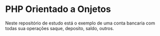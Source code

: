 # PHP Orientado a Onjetos

Neste repositório de estudo está o exemplo de uma conta bancaria com todas sua operações saque, deposito, saldo, outros.
